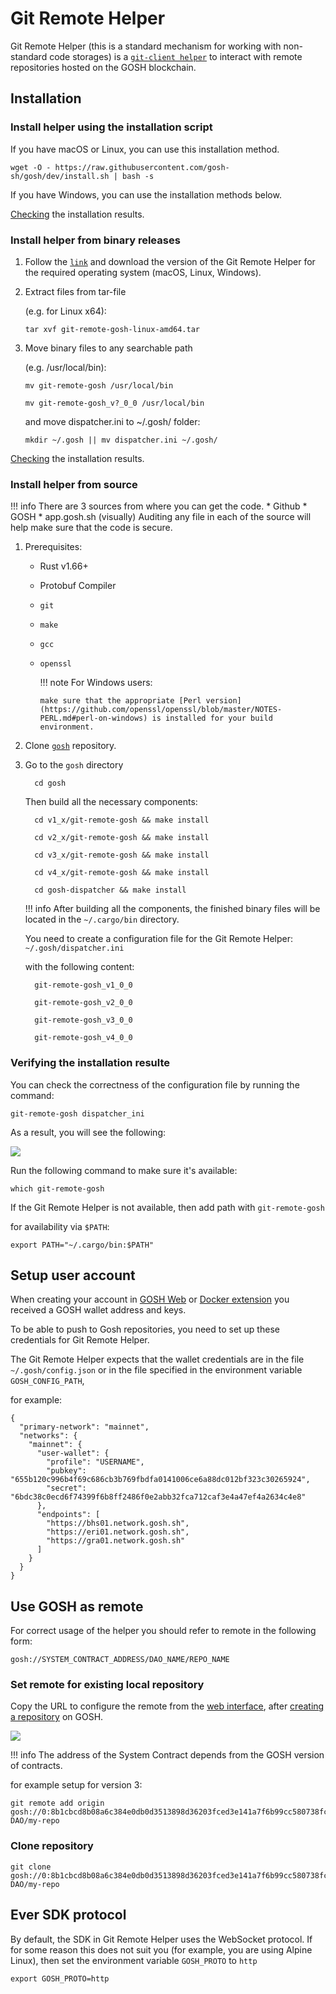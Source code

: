 # __Git Remote Helper__

Git Remote Helper (this is a standard mechanism for working with non-standard code storages) is a [`git-client helper`](https://git-scm.com/docs/gitremote-helpers#_description) to interact with remote repositories hosted on the GOSH blockchain. 


## __Installation__


### __Install helper using the installation script__

If you have macOS or Linux, you can use this installation method.

```
wget -O - https://raw.githubusercontent.com/gosh-sh/gosh/dev/install.sh | bash -s
```

If you have Windows, you can use the installation methods below.

[Checking](git-remote-helper.md#verifying-the-installation-resulte) the installation results.


### __Install helper from binary releases__


1. Follow the [`link`](https://github.com/gosh-sh/gosh/releases)
and download the version of the Git Remote Helper for the required operating system (macOS, Linux, Windows).

2. Extract files from tar-file

    (e.g. for Linux x64):

    ```
    tar xvf git-remote-gosh-linux-amd64.tar
    ```

3. Move binary files to any searchable path

    (e.g. /usr/local/bin):

      ```
      mv git-remote-gosh /usr/local/bin
      ```

      ```
      mv git-remote-gosh_v?_0_0 /usr/local/bin
      ```

    and move dispatcher.ini to ~/.gosh/ folder:

    ```
    mkdir ~/.gosh || mv dispatcher.ini ~/.gosh/
    ```

[Checking](git-remote-helper.md#verifying-the-installation-resulte) the installation results.


### __Install helper from source__

!!! info
    There are 3 sources from where you can get the code.
    * Github 
    * GOSH
    * app.gosh.sh (visually)
    Auditing any file in each of the source will help make sure that the code is secure.


1. Prerequisites:

      - Rust v1.66+
      - Protobuf Compiler
      - `git`
      - `make`
      - `gcc`
      - `openssl`

        !!! note
            For Windows users:
            
            make sure that the appropriate [Perl version](https://github.com/openssl/openssl/blob/master/NOTES-PERL.md#perl-on-windows) is installed for your build environment.

2. Clone [`gosh`](https://github.com/gosh-sh/gosh) repository.

3. Go to the `gosh` directory

    ```
      cd gosh
    ```

    Then build all the necessary components:

    ```
      cd v1_x/git-remote-gosh && make install
    ```

    ```
      cd v2_x/git-remote-gosh && make install
    ```

    ```
      cd v3_x/git-remote-gosh && make install
    ```

    ```
      cd v4_x/git-remote-gosh && make install
    ```

    ```
      cd gosh-dispatcher && make install
    ```

    !!! info
        After building all the components, the finished binary files will be located in the `~/.cargo/bin` directory.


      You need to create a configuration file for the Git Remote Helper: `~/.gosh/dispatcher.ini`

      with the following content:


      ```
        git-remote-gosh_v1_0_0
      ```

      ```
        git-remote-gosh_v2_0_0
      ```

      ```
        git-remote-gosh_v3_0_0
      ```

      ```
        git-remote-gosh_v4_0_0
      ```


### __Verifying the installation resulte__


You can check the correctness of the configuration file by running the command:

```
git-remote-gosh dispatcher_ini
```

As a result, you will see the following:

![](../images/git_remote_helper_dispatcher_ini_v4.jpg)


Run the following command to make sure it's available:

```
which git-remote-gosh
```

If the Git Remote Helper is not available, then add path with `git-remote-gosh`
    
for availability via `$PATH`:

```
export PATH="~/.cargo/bin:$PATH"
```


## __Setup user account__


When creating your account in [GOSH Web](gosh-web.md) or [Docker extension](docker-extension.md) you received a GOSH wallet address and keys.

To be able to push to Gosh repositories, you need to set up these credentials for Git Remote Helper.

The Git Remote Helper expects that the wallet credentials are in the file `~/.gosh/config.json` or in the file specified in the environment variable `GOSH_CONFIG_PATH`,

for example:

```
{
  "primary-network": "mainnet",
  "networks": {
    "mainnet": {
      "user-wallet": {
        "profile": "USERNAME",
        "pubkey": "655b120c996b4f69c686cb3b769fbdfa0141006ce6a88dc012bf323c30265924",
        "secret": "6bdc38c0ecd6f74399f6b8ff2486f0e2abb32fca712caf3e4a47ef4a2634c4e8"
      },
      "endpoints": [
        "https://bhs01.network.gosh.sh",
        "https://eri01.network.gosh.sh",
        "https://gra01.network.gosh.sh"
      ]
    }
  }
}
```


## __Use GOSH as remote__


For correct usage of the helper you should refer to remote in the following form:

```
gosh://SYSTEM_CONTRACT_ADDRESS/DAO_NAME/REPO_NAME
```
### __Set remote for existing local repository__

Сopy the URL to configure the remote from the [web interface](https://app.gosh.sh/), after [creating a repository](gosh-web.md#create-repository) on GOSH.

![](../images/git_remote_helper_url_set_R_for_existing_local_repository.jpg)

!!! info
    The address of the System Contract depends from the GOSH version of contracts.

for example setup for version 3:

```
git remote add origin gosh://0:8b1cbcd8b08a6c384e0db0d3513898d36203fced3e141a7f6b99cc580738fc22/my-DAO/my-repo
```
### __Clone repository__

```
git clone gosh://0:8b1cbcd8b08a6c384e0db0d3513898d36203fced3e141a7f6b99cc580738fc22/my-DAO/my-repo
```

## __Ever SDK protocol__


By default, the SDK in Git Remote Helper uses the WebSocket protocol. If for some reason this does not suit you (for example, you are using Alpine Linux), then set the environment variable `GOSH_PROTO` to `http`

```
export GOSH_PROTO=http
```
